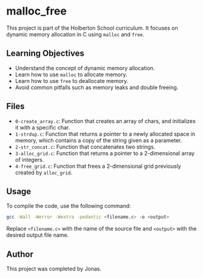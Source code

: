 # malloc_free

This project is part of the Holberton School curriculum. It focuses on dynamic memory allocation in C using `malloc` and `free`.

## Learning Objectives

- Understand the concept of dynamic memory allocation.
- Learn how to use `malloc` to allocate memory.
- Learn how to use `free` to deallocate memory.
- Avoid common pitfalls such as memory leaks and double freeing.

## Files

- `0-create_array.c`: Function that creates an array of chars, and initializes it with a specific char.
- `1-strdup.c`: Function that returns a pointer to a newly allocated space in memory, which contains a copy of the string given as a parameter.
- `2-str_concat.c`: Function that concatenates two strings.
- `3-alloc_grid.c`: Function that returns a pointer to a 2-dimensional array of integers.
- `4-free_grid.c`: Function that frees a 2-dimensional grid previously created by `alloc_grid`.

## Usage

To compile the code, use the following command:

```sh
gcc -Wall -Werror -Wextra -pedantic <filename.c> -o <output>
```

Replace `<filename.c>` with the name of the source file and `<output>` with the desired output file name.

## Author

This project was completed by Jonas.
